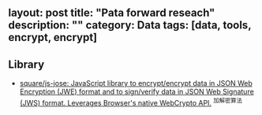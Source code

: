layout: post
title: "Pata forward reseach"
description: ""
category: Data
tags: [data, tools, encrypt, encrypt]
---

## Library

- [square/js-jose: JavaScript library to encrypt/encrypt data in JSON Web Encryption (JWE) format and to sign/verify data in JSON Web Signature (JWS) format. Leverages Browser's native WebCrypto API.](https://github.com/square/js-jose) <sup>加解密算法</sup>
